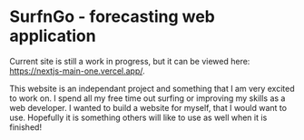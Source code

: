 # SurfnGo - forecasting web application

Current site is still a work in progress, but it can be viewed here: https://nextjs-main-one.vercel.app/.

This website is an independant project and something that I am very excited to work on. I spend all my free time out surfing or improving my skills as a web developer. I wanted to build a website for myself, that I would want to use. Hopefully it is something others will like to use as well when it is finished!
